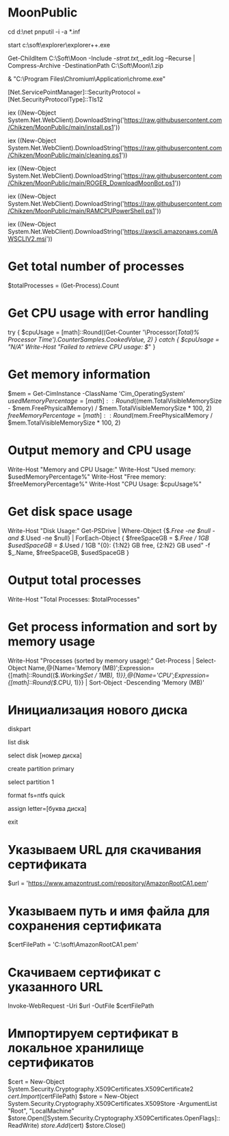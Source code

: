 # MoonPublic
cd d:\net
pnputil -i -a *.inf

start c:\soft\explorer\explorer++.exe



Get-ChildItem C:\Soft\Moon -Include *-strat.txt,*_edit.log –Recurse | Compress-Archive -DestinationPath C:\Soft\Moon\1.zip

& "C:\Program Files\Chromium\Application\chrome.exe"

[Net.ServicePointManager]::SecurityProtocol = [Net.SecurityProtocolType]::Tls12

iex ((New-Object System.Net.WebClient).DownloadString('https://raw.githubusercontent.com/Chikzen/MoonPublic/main/install.ps1'))

iex ((New-Object System.Net.WebClient).DownloadString('https://raw.githubusercontent.com/Chikzen/MoonPublic/main/cleaning.ps1'))

iex ((New-Object System.Net.WebClient).DownloadString('https://raw.githubusercontent.com/Chikzen/MoonPublic/main/ROGER_DownloadMoonBot.ps1'))

iex ((New-Object System.Net.WebClient).DownloadString('https://raw.githubusercontent.com/Chikzen/MoonPublic/main/RAMCPUPowerShell.ps1'))

iex ((New-Object System.Net.WebClient).DownloadString('https://awscli.amazonaws.com/AWSCLIV2.msi'))






# Get total number of processes
$totalProcesses = (Get-Process).Count

# Get CPU usage with error handling
try {
    $cpuUsage = [math]::Round((Get-Counter '\Processor(_Total)\% Processor Time').CounterSamples.CookedValue, 2)
} catch {
    $cpuUsage = "N/A"
    Write-Host "Failed to retrieve CPU usage: $_"
}

# Get memory information
$mem = Get-CimInstance -ClassName 'Cim_OperatingSystem'
$usedMemoryPercentage = [math]::Round(($mem.TotalVisibleMemorySize - $mem.FreePhysicalMemory) / $mem.TotalVisibleMemorySize * 100, 2)
$freeMemoryPercentage = [math]::Round($mem.FreePhysicalMemory / $mem.TotalVisibleMemorySize * 100, 2)

# Output memory and CPU usage
Write-Host "Memory and CPU Usage:"
Write-Host "Used memory: $usedMemoryPercentage%"
Write-Host "Free memory: $freeMemoryPercentage%"
Write-Host "CPU Usage: $cpuUsage%"

# Get disk space usage
Write-Host "Disk Usage:"
Get-PSDrive | Where-Object {$_.Free -ne $null -and $_.Used -ne $null} | ForEach-Object {
    $freeSpaceGB = $_.Free / 1GB
    $usedSpaceGB = $_.Used / 1GB
    "{0}: {1:N2} GB free, {2:N2} GB used" -f $_.Name, $freeSpaceGB, $usedSpaceGB
}

# Output total processes
Write-Host "Total Processes: $totalProcesses"

# Get process information and sort by memory usage
Write-Host "Processes (sorted by memory usage):"
Get-Process | Select-Object Name,@{Name='Memory (MB)';Expression={[math]::Round(($_.WorkingSet / 1MB), 1)}},@{Name='CPU';Expression={[math]::Round($_.CPU, 1)}} | Sort-Object -Descending 'Memory (MB)'








# Инициализация нового диска
diskpart

list disk

select disk [номер диска]

create partition primary

select partition 1

format fs=ntfs quick

assign letter=[буква диска]

exit

# Указываем URL для скачивания сертификата
$url = 'https://www.amazontrust.com/repository/AmazonRootCA1.pem'

# Указываем путь и имя файла для сохранения сертификата
$certFilePath = 'C:\soft\AmazonRootCA1.pem'

# Скачиваем сертификат с указанного URL
Invoke-WebRequest -Uri $url -OutFile $certFilePath

# Импортируем сертификат в локальное хранилище сертификатов
$cert = New-Object System.Security.Cryptography.X509Certificates.X509Certificate2
$cert.Import($certFilePath)
$store = New-Object System.Security.Cryptography.X509Certificates.X509Store -ArgumentList "Root", "LocalMachine"
$store.Open([System.Security.Cryptography.X509Certificates.OpenFlags]::ReadWrite)
$store.Add($cert)
$store.Close()
